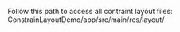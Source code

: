 Follow this path to access all contraint layout files: ConstrainLayoutDemo/app/src/main/res/layout/

